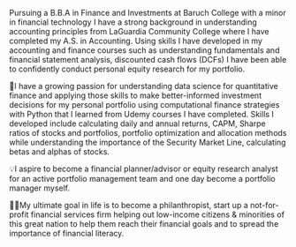 Pursuing a B.B.A in Finance and Investments at Baruch College with a minor in financial technology I have a strong background in understanding accounting principles from LaGuardia Community College where I have completed my A.S. in Accounting. Using skills I have developed in my accounting and finance courses such as understanding fundamentals and financial statement analysis, discounted cash flows (DCFs) I have been able to confidently conduct personal equity research for my portfolio.

📖I have a growing passion for understanding data science for quantitative finance and applying those skills to make better-informed investment decisions for my personal portfolio using computational finance strategies with Python that I learned from Udemy courses I have completed. Skills I developed include calculating daily and annual returns, CAPM, Sharpe ratios of stocks and portfolios, portfolio optimization and allocation methods while understanding the importance of the Security Market Line, calculating betas and alphas of stocks.

💡I aspire to become a financial planner/advisor or equity research analyst for an active portfolio management team and one day become a portfolio manager myself.

🙏🏻My ultimate goal in life is to become a philanthropist, start up a not-for-profit financial services firm helping out low-income citizens & minorities of this great nation to help them reach their financial goals and to spread the importance of financial literacy.
